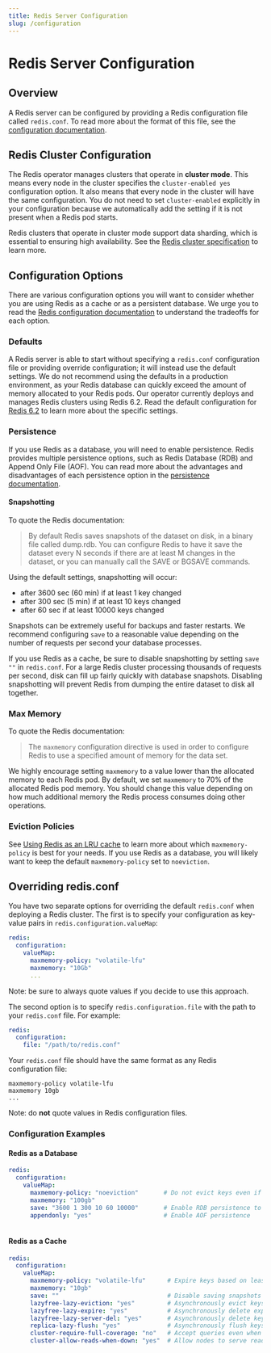 ```yaml
---
title: Redis Server Configuration
slug: /configuration
---
```


# Redis Server Configuration

## Overview
A Redis server can be configured by providing a Redis configuration file called `redis.conf`. To read more about the format of this file, see the [configuration documentation](https://redis.io/topics/config).

## Redis Cluster Configuration
The Redis operator manages clusters that operate in **cluster mode**. This means every node in the cluster specifies the `cluster-enabled yes` configuration option. It also means that every node in the cluster will have the same configuration. You do not need to set `cluster-enabled` explicitly in your configuration because we automatically add the setting if it is not present when a Redis pod starts.

Redis clusters that operate in cluster mode support data sharding, which is essential to ensuring high availability. See the [Redis cluster specification](https://redis.io/topics/cluster-spec) to learn more.

## Configuration Options
There are various configuration options you will want to consider whether you are using Redis as a cache or as a persistent database. We urge you to read the [Redis configuration documentation](https://raw.githubusercontent.com/redis/redis/6.2/redis.conf) to understand the tradeoffs for each option.

### Defaults
A Redis server is able to start without specifying a `redis.conf` configuration file or providing override configuration; it will instead use the default settings. We do not recommend using the defaults in a production environment, as your Redis database can quickly exceed the amount of memory allocated to your Redis pods. Our operator currently deploys and manages Redis clusters using Redis 6.2. Read the default configuration for [Redis 6.2](https://raw.githubusercontent.com/redis/redis/6.2/redis.conf) to learn more about the specific settings.

### Persistence
If you use Redis as a database, you will need to enable persistence. Redis provides multiple persistence options, such as Redis Database (RDB) and Append Only File (AOF). You can read more about the advantages and disadvantages of each persistence option in the [persistence documentation](https://redis.io/topics/persistence).

#### Snapshotting
To quote the Redis documentation:
> By default Redis saves snapshots of the dataset on disk, in a binary file called dump.rdb. You can configure Redis to have it save the dataset every N seconds if there are at least M changes in the dataset, or you can manually call the SAVE or BGSAVE commands.

Using the default settings, snapshotting will occur:

- after 3600 sec (60 min) if at least 1 key changed
- after 300 sec (5 min) if at least 10 keys changed
- after 60 sec if at least 10000 keys changed

Snapshots can be extremely useful for backups and faster restarts. We recommend configuring `save` to a reasonable value depending on the number of requests per second your database processes.

If you use Redis as a cache, be sure to disable snapshotting by setting `save ""` in `redis.conf`. For a large Redis cluster processing thousands of requests per second, disk can fill up fairly quickly with database snapshots. Disabling snapshotting will prevent Redis from dumping the entire dataset to disk all together.

### Max Memory
To quote the Redis documentation:
> The `maxmemory` configuration directive is used in order to configure Redis to use a specified amount of memory for the data set.

We highly encourage setting `maxmemory` to a value lower than the allocated memory to each Redis pod. By default, we set `maxmemory` to 70% of the allocated Redis pod memory. You should change this value depending on how much additional memory the Redis process consumes doing other operations.

### Eviction Policies
See [Using Redis as an LRU cache](https://redis.io/topics/lru-cache) to learn more about which `maxmemory-policy` is best for your needs. If you use Redis as a database, you will likely want to keep the default `maxmemory-policy` set to `noeviction`.

## Overriding redis.conf
You have two separate options for overriding the default `redis.conf` when deploying a Redis cluster. The first is to specify your configuration as key-value pairs in `redis.configuration.valueMap`:

```yaml
redis:
  configuration:
    valueMap:
      maxmemory-policy: "volatile-lfu"
      maxmemory: "10Gb"
      ...
```

Note: be sure to always quote values if you decide to use this approach.

The second option is to specify `redis.configuration.file` with the path to your `redis.conf` file. For example:

```yaml
redis:
  configuration:
    file: "/path/to/redis.conf"
```

Your `redis.conf` file should have the same format as any Redis configuration file:

```text
maxmemory-policy volatile-lfu
maxmemory 10gb
...
```

Note: do **not** quote values in Redis configuration files.

### Configuration Examples

#### Redis as a Database
```yaml
redis:
  configuration:
    valueMap:
      maxmemory-policy: "noeviction"       # Do not evict keys even if memory is full
      maxmemory: "100gb"
      save: "3600 1 300 10 60 10000"       # Enable RDB persistence to perform snapshots (see Snapshotting section)
      appendonly: "yes"                    # Enable AOF persistence
      
```

#### Redis as a Cache
```yaml
redis:
  configuration:
    valueMap:
      maxmemory-policy: "volatile-lfu"      # Expire keys based on least frequently used policy
      maxmemory: "10gb"
      save: ""                              # Disable saving snapshots of the database to disk
      lazyfree-lazy-eviction: "yes"         # Asynchronously evict keys
      lazyfree-lazy-expire: "yes"           # Asynchronously delete expired keys
      lazyfree-lazy-server-del: "yes"       # Asynchronously delete keys during specific server commands
      replica-lazy-flush: "yes"             # Asynchronously flush keys after replica resynchronization
      cluster-require-full-coverage: "no"   # Accept queries even when only part of key space is covered
      cluster-allow-reads-when-down: "yes"  # Allow nodes to serve reads while cluster is down
```